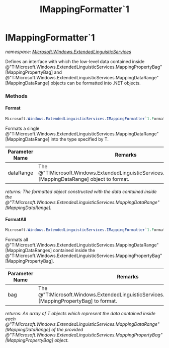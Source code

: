 ﻿---
title: IMappingFormatter`1
---

# IMappingFormatter`1
_namespace: [Microsoft.Windows.ExtendedLinguisticServices](N-Microsoft.Windows.ExtendedLinguisticServices.html)_

Defines an interface with which the low-level data contained inside
 @"T:Microsoft.Windows.ExtendedLinguisticServices.MappingPropertyBag"[MappingPropertyBag] and
 @"T:Microsoft.Windows.ExtendedLinguisticServices.MappingDataRange"[MappingDataRange]
 objects can be formatted into .NET objects.

### Methods

#### Format
```csharp
Microsoft.Windows.ExtendedLinguisticServices.IMappingFormatter`1.Format(Microsoft.Windows.ExtendedLinguisticServices.MappingDataRange)
```
Formats a single @"T:Microsoft.Windows.ExtendedLinguisticServices.MappingDataRange"[MappingDataRange] into the type specified by T.

|Parameter Name|Remarks|
|--------------|-------|
|dataRange|The @"T:Microsoft.Windows.ExtendedLinguisticServices.MappingDataRange"[MappingDataRange] object to format.|

_returns: The formatted object constructed with the data contained inside the @"T:Microsoft.Windows.ExtendedLinguisticServices.MappingDataRange"[MappingDataRange]._

#### FormatAll
```csharp
Microsoft.Windows.ExtendedLinguisticServices.IMappingFormatter`1.FormatAll(Microsoft.Windows.ExtendedLinguisticServices.MappingPropertyBag)
```
Formats all @"T:Microsoft.Windows.ExtendedLinguisticServices.MappingDataRange"[MappingDataRanges] contained inside the @"T:Microsoft.Windows.ExtendedLinguisticServices.MappingPropertyBag"[MappingPropertyBag].

|Parameter Name|Remarks|
|--------------|-------|
|bag|The @"T:Microsoft.Windows.ExtendedLinguisticServices.MappingPropertyBag"[MappingPropertyBag] to format.|

_returns: An array of T objects which represent the data contained inside each @"T:Microsoft.Windows.ExtendedLinguisticServices.MappingDataRange"[MappingDataRange] of the
 provided @"T:Microsoft.Windows.ExtendedLinguisticServices.MappingPropertyBag"[MappingPropertyBag] object._




